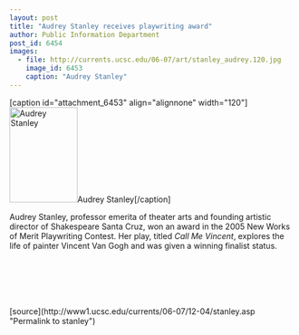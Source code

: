 ```yaml
---
layout: post
title: "Audrey Stanley receives playwriting award"
author: Public Information Department
post_id: 6454
images:
  - file: http://currents.ucsc.edu/06-07/art/stanley_audrey.120.jpg
    image_id: 6453
    caption: "Audrey Stanley"
---
```


[caption id="attachment_6453" align="alignnone" width="120"]<a href="http://localhost/mysite/wp-content/uploads/2006/12/stanley_audrey.120.jpg"><img class="size-full wp-image-6453" src="http://localhost/mysite/wp-content/uploads/2006/12/stanley_audrey.120.jpg" alt="Audrey Stanley" width="120" height="168" /></a>Audrey Stanley[/caption]
<a name="content" id="content"></a><br>
<p>
  Audrey Stanley, professor emerita of theater arts and founding artistic director of Shakespeare Santa Cruz, won an award in the 2005 New Works of Merit Playwriting Contest. Her play, titled <i>Call Me Vincent</i>, explores the life of painter Vincent Van Gogh and was given a winning finalist status.
</p><br>
<br>
<br>
<br>
<br>
[source](http://www1.ucsc.edu/currents/06-07/12-04/stanley.asp "Permalink to stanley")
